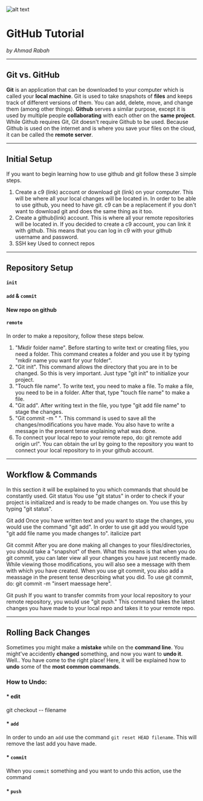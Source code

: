 ![alt text](https://assets-cdn.github.com/images/modules/open_graph/github-mark.png)
# GitHub Tutorial

_by Ahmad Rabah_

---
## Git vs. GitHub
__Git__ is an application that can be downloaded to your computer which is called your __local machine__. Git is used to take snapshots of __files__ and keeps track of different versions of them. You can add, delete, move, and change them (among other things). __Github__ serves a similar purpose, except it is used by multiple people __collaborating__ with each other on the __same project__. While Github requires Git, Git doesn't require Github to be used. Because Github is used on the internet and is where you save your files on the cloud, it can be called the __remote server__. 


---
## Initial Setup
If you want to begin learning how to use github and git follow these 3 simple steps.
1. Create a c9 (link) account or download git (link) on your computer. This will be where all your local changes will be located in. In order to be able to use github, you need to have git. c9 can be a replacement if you don't want to download git and does the same thing as it too. 
2. Create a github(link) account. This is where all your remote repositories will be located in. If you decided to create a c9 account, you can link it with github. This means that you can log in c9 with your github username and password.
3.  SSH key Used to connect repos
---
## Repository Setup
#### `init`  
#### `add` & `commit`  
#### New repo on github   
#### `remote`
In order to make a repository, follow these steps below. 
1. "Mkdir folder name".
Before starting to write text or creating files, you need a folder. This command creates a folder and you use it by typing "mkdir name you want for your folder".
2. "Git init".
This command allows the directory that you are in to be changed. So this is very important. Just type "git init" to initialize your project.
3. "Touch file name".
To write text, you need to make a file. To make a file, you need to be in a folder. After that, type "touch file name" to make a file.
4. "Git add". After writing text in the file, you type "git add file name" to stage the changes.
5.  "Git commit -m " ". This command is used to save all the changes/modifications you have made. You also have to write a message in the present tense explaining what was done. 
6. To connect your local repo to your remote repo, do: git remote add origin url". You can obtain the url by going to the repository you want to connect your local repository to in your github account.


---
## Workflow & Commands
In this section it will be explained to you which commands that should be constantly used.
Git status
You use "git status" in order to check if your project is initialized and is ready to be made changes on. You use this by typing "git status".

Git add
Once you have written text and you want to stage the changes, you would use the command "git add". In order to use git add you would type "git add file name you made changes to". italicize part

Git commit
After you are done making all changes to your files/directories, you should take a "snapshot" of them. What this means is that when you do git commit, you can later view all your changes you have just recently made. While viewing those modifications, you will also see a message with them with which you have created. When you use git commit, you also add a meassage in the present tense describing what you did. To use git commit, do: git commit -m "insert maessage here".

Git push
If you want to transfer commits from your local repository to your remote repository, you would use "git push." This command takes the latest changes you have made to your local repo and takes it to your remote repo.




---
## Rolling Back Changes
Sometimes you might make a __mistake__ while on the __command line__. You might've accidently __changed__ something, and now you want to __undo it__. Well.. You have come to the right place! Here, it will be explained how to __undo__ some of the __most common commands__.
### How to Undo: 
#### * edit  
git checkout -- filename
#### * `add`  
In order to undo an `add` use the command `git reset HEAD filename`. This will remove the last add you have made.
#### * `commit` 
When you `commit` something and you want to undo this action, use the command 
#### * `push`  




